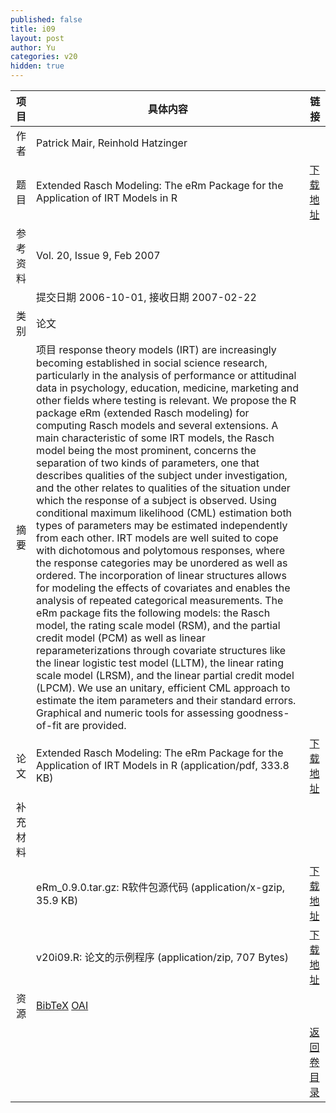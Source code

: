 ```yaml
---
published: false
title: i09
layout: post
author: Yu
categories: v20
hidden: true
---
```


| 项目 | 具体内容 | 链接 |
|---:|---|---|
| 作者 | Patrick Mair, Reinhold  Hatzinger| |
| 题目 |Extended Rasch Modeling: The eRm Package for the Application of IRT Models in R | [下载地址](http://www.jstatsoft.org/v20/i09/paper) |
| 参考资料 |Vol. 20, Issue 9, Feb 2007 | |
| | 提交日期 2006-10-01, 接收日期 2007-02-22| | 
| 类别 | 论文| |
| 摘要 | 项目 response theory models (IRT) are increasingly becoming established in social science research, particularly in the analysis of performance or attitudinal data in psychology, education, medicine, marketing and other fields where testing is relevant. We propose the R package eRm (extended Rasch modeling) for computing Rasch models and several extensions.  A main characteristic of some IRT models, the Rasch model being the most prominent, concerns the separation of two kinds of parameters, one that describes qualities of the subject under investigation, and the other relates to qualities of the situation under which the response of a subject is observed. Using conditional maximum likelihood (CML) estimation both types of parameters may be estimated independently from each other.  IRT models are well suited to cope with dichotomous and polytomous responses, where the response categories may be unordered as well as ordered. The incorporation of linear structures allows for modeling the effects of covariates and enables the analysis of repeated categorical measurements.  The eRm package fits the following models: the Rasch model, the rating scale model (RSM), and the partial credit model (PCM) as well as linear reparameterizations through covariate structures like the linear logistic test model (LLTM), the linear rating scale model (LRSM), and the linear partial credit model (LPCM). We use an unitary, efficient CML approach to estimate the item parameters and their standard errors. Graphical and numeric tools for assessing goodness-of-fit are provided.| |
| 论文 | Extended Rasch Modeling: The eRm Package for the Application of IRT Models in R  (application/pdf, 333.8 KB)| [下载地址](http://www.jstatsoft.org/v20/i09/paper) |
| 补充材料 | | |
| |eRm_0.9.0.tar.gz: R软件包源代码  (application/x-gzip, 35.9 KB)|  [下载地址](http://www.jstatsoft.org/v20/i09/supp/1) |
| |v20i09.R: 论文的示例程序  (application/zip, 707 Bytes)|  [下载地址](http://www.jstatsoft.org/v20/i09/supp/2) |
| 资源 | [BibTeX](http://www.jstatsoft.org/v20/i09/bibtex) [OAI](http://www.jstatsoft.org/oai?verb=GetRecord&identifier=oai.jstatsoft/v20/i09&prefix=oai_dc)| |
| |  | [返回卷目录]({{site.baseurl}}/volume/v20.html) |